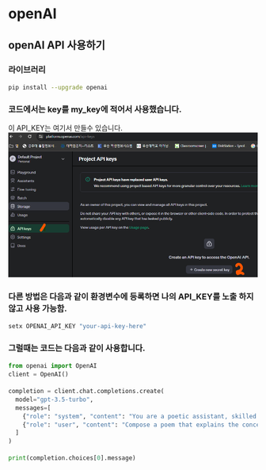 # openAI
## openAI API 사용하기 
### 라이브러리 
```bash
pip install --upgrade openai
```
### 코드에서는 key를 my_key에 적어서 사용했습니다. 
이 API_KEY는 
여기서 만들수 있습니다.
<img src="https://github.com/Emmett6401/openAI/blob/main/222.png">


### 다른 방법은 다음과 같이 환경변수에 등록하면 나의 API_KEY를 노출 하지 않고 사용 가능함.
```bash
setx OPENAI_API_KEY "your-api-key-here"
```
### 그럴때는 코드는 다음과 같이 사용합니다. 
```python
from openai import OpenAI
client = OpenAI()

completion = client.chat.completions.create(
  model="gpt-3.5-turbo",
  messages=[
    {"role": "system", "content": "You are a poetic assistant, skilled in explaining complex programming concepts with creative flair."},
    {"role": "user", "content": "Compose a poem that explains the concept of recursion in programming."}
  ]
)

print(completion.choices[0].message)
```
